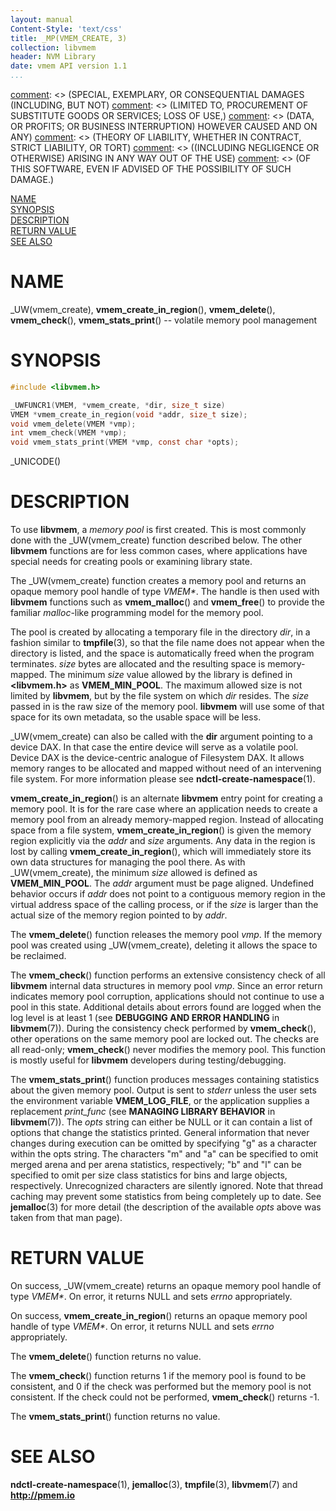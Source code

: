 ```yaml
---
layout: manual
Content-Style: 'text/css'
title: _MP(VMEM_CREATE, 3)
collection: libvmem
header: NVM Library
date: vmem API version 1.1
...
```


[comment]: <> (Copyright 2017, Intel Corporation)

[comment]: <> (Redistribution and use in source and binary forms, with or without)
[comment]: <> (modification, are permitted provided that the following conditions)
[comment]: <> (are met:)
[comment]: <> (    * Redistributions of source code must retain the above copyright)
[comment]: <> (      notice, this list of conditions and the following disclaimer.)
[comment]: <> (    * Redistributions in binary form must reproduce the above copyright)
[comment]: <> (      notice, this list of conditions and the following disclaimer in)
[comment]: <> (      the documentation and/or other materials provided with the)
[comment]: <> (      distribution.)
[comment]: <> (    * Neither the name of the copyright holder nor the names of its)
[comment]: <> (      contributors may be used to endorse or promote products derived)
[comment]: <> (      from this software without specific prior written permission.)

[comment]: <> (THIS SOFTWARE IS PROVIDED BY THE COPYRIGHT HOLDERS AND CONTRIBUTORS)
[comment]: <> ("AS IS" AND ANY EXPRESS OR IMPLIED WARRANTIES, INCLUDING, BUT NOT)
[comment]: <> (LIMITED TO, THE IMPLIED WARRANTIES OF MERCHANTABILITY AND FITNESS FOR)
[comment]: <> (A PARTICULAR PURPOSE ARE DISCLAIMED. IN NO EVENT SHALL THE COPYRIGHT)
[comment]: <> (OWNER OR CONTRIBUTORS BE LIABLE FOR ANY DIRECT, INDIRECT, INCIDENTAL,)
[comment]: <> (SPECIAL, EXEMPLARY, OR CONSEQUENTIAL DAMAGES (INCLUDING, BUT NOT)
[comment]: <> (LIMITED TO, PROCUREMENT OF SUBSTITUTE GOODS OR SERVICES; LOSS OF USE,)
[comment]: <> (DATA, OR PROFITS; OR BUSINESS INTERRUPTION) HOWEVER CAUSED AND ON ANY)
[comment]: <> (THEORY OF LIABILITY, WHETHER IN CONTRACT, STRICT LIABILITY, OR TORT)
[comment]: <> ((INCLUDING NEGLIGENCE OR OTHERWISE) ARISING IN ANY WAY OUT OF THE USE)
[comment]: <> (OF THIS SOFTWARE, EVEN IF ADVISED OF THE POSSIBILITY OF SUCH DAMAGE.)

[comment]: <> (vmem_create.3 -- man page for volatile memory pool management functions)

[NAME](#name)<br />
[SYNOPSIS](#synopsis)<br />
[DESCRIPTION](#description)<br />
[RETURN VALUE](#return-value)<br />
[SEE ALSO](#see-also)<br />


# NAME #

_UW(vmem_create), **vmem_create_in_region**(), **vmem_delete**(),
**vmem_check**(), **vmem_stats_print**() -- volatile memory pool management


# SYNOPSIS #

```c
#include <libvmem.h>

_UWFUNCR1(VMEM, *vmem_create, *dir, size_t size)
VMEM *vmem_create_in_region(void *addr, size_t size);
void vmem_delete(VMEM *vmp);
int vmem_check(VMEM *vmp);
void vmem_stats_print(VMEM *vmp, const char *opts);
```

_UNICODE()


# DESCRIPTION #

To use **libvmem**, a *memory pool* is first created. This is most commonly
done with the _UW(vmem_create) function described below. The other
**libvmem** functions are for less common cases, where applications have
special needs for creating pools or examining library state.

The _UW(vmem_create) function creates a memory pool and returns an opaque
memory pool handle of type *VMEM\**. The handle is then used with **libvmem**
functions such as **vmem_malloc**() and **vmem_free**() to provide the
familiar *malloc*-like programming model for the memory pool.

The pool is created by allocating a temporary file in the directory *dir*,
in a fashion similar to **tmpfile**(3), so that the file name does not appear
when the directory is listed, and the space is automatically freed when the
program terminates. *size* bytes are allocated and the resulting space is
memory-mapped. The minimum *size* value allowed by the library is defined in
**\<libvmem.h\>** as **VMEM_MIN_POOL**. The maximum allowed size is not
limited by **libvmem**, but by the file system on which *dir* resides.
The *size* passed in is the raw size of the memory pool. **libvmem** will
use some of that space for its own metadata, so the usable space will be less.

_UW(vmem_create) can also be called with the **dir** argument pointing to a
device DAX. In that case the entire device will serve as a volatile pool.
Device DAX is the device-centric analogue of Filesystem DAX. It allows memory
ranges to be allocated and mapped without need of an intervening file system.
For more information please see **ndctl-create-namespace**(1).

**vmem_create_in_region**() is an alternate **libvmem** entry point
for creating a memory pool. It is for the rare case where an application
needs to create a memory pool from an already memory-mapped region. Instead of
allocating space from a file system, **vmem_create_in_region**()
is given the memory region explicitly via the *addr* and *size* arguments.
Any data in the region is lost by calling **vmem_create_in_region**(),
which will immediately store its own data structures for managing the pool
there. As with _UW(vmem_create), the minimum *size* allowed is defined
as **VMEM_MIN_POOL**. The *addr* argument must be page aligned. Undefined
behavior occurs if *addr* does not point to a contiguous memory region in
the virtual address space of the calling process, or if the *size* is larger
than the actual size of the memory region pointed to by *addr*.

The **vmem_delete**() function releases the memory pool *vmp*.
If the memory pool was created using _UW(vmem_create), deleting it
allows the space to be reclaimed.

The **vmem_check**() function performs an extensive consistency
check of all **libvmem** internal data structures in memory pool *vmp*.
Since an error return indicates memory pool corruption, applications
should not continue to use a pool in this state. Additional details about
errors found are logged when the log level is at least 1 (see **DEBUGGING AND
ERROR HANDLING** in **libvmem**(7)). During the consistency check
performed by **vmem_check**(), other operations on the same memory pool are
locked out. The checks are all read-only; **vmem_check**() never modifies the
memory pool. This function is mostly useful for **libvmem** developers during
testing/debugging.

The **vmem_stats_print**() function produces messages containing statistics
about the given memory pool. Output is sent to *stderr* unless the user
sets the environment variable **VMEM_LOG_FILE**, or the application supplies a
replacement *print_func* (see **MANAGING LIBRARY BEHAVIOR** in **libvmem**(7)).
The *opts* string can either be NULL or it can contain a list of options that
change the statistics printed. General information that never changes
during execution can be omitted by specifying "g" as a character within the
opts string. The characters "m" and "a" can be specified to omit merged arena
and per arena statistics, respectively; "b" and "l" can be specified to omit
per size class statistics for bins and large objects, respectively.
Unrecognized characters are silently ignored. Note that thread caching may
prevent some statistics from being completely up to date. See **jemalloc**(3)
for more detail (the description of the available *opts* above was taken from
that man page).


# RETURN VALUE #

On success, _UW(vmem_create) returns an opaque memory pool handle of type
*VMEM\**. On error, it returns NULL and sets *errno* appropriately.

On success, **vmem_create_in_region**() returns an opaque memory pool handle
of type *VMEM\**. On error, it returns NULL and sets *errno* appropriately.

The **vmem_delete**() function returns no value.

The **vmem_check**() function returns 1 if the memory pool is found to be
consistent, and 0 if the check was performed but the memory pool is not
consistent. If the check could not be performed, **vmem_check**() returns -1.

The **vmem_stats_print**() function returns no value.


# SEE ALSO #

**ndctl-create-namespace**(1), **jemalloc**(3), **tmpfile**(3),
**libvmem**(7) and **<http://pmem.io>**
